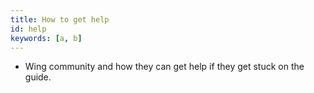 ```yaml
---
title: How to get help
id: help
keywords: [a, b]
---
```


- Wing community and how they can get help if they get stuck on the guide.